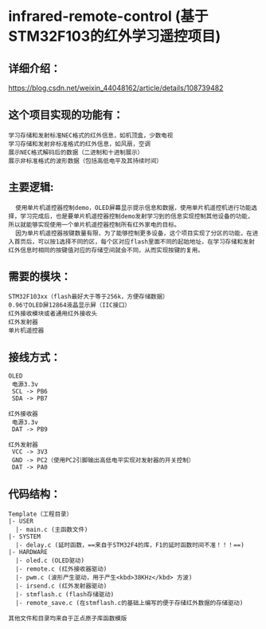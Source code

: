 # infrared-remote-control (基于STM32F103的红外学习遥控项目)

## 详细介绍：
https://blog.csdn.net/weixin_44048162/article/details/108739482

## 这个项目实现的功能有：
	学习存储和发射标准NEC格式的红外信息，如机顶盒，少数电视
	学习存储和发射非标准格式的红外信息，如风扇，空调
	展示NEC格式解码后的数据（二进制和十进制展示）
	展示非标准格式的波形数据（包括高低电平及其持续时间）
	
## 主要逻辑:
      使用单片机遥控器控制demo，OLED屏幕显示提示信息和数据，使用单片机遥控机进行功能选择，学习完成后，也是要单片机遥控器控制demo发射学习到的信息实现控制其他设备的功能，所以就能够实现使用一个单片机遥控器控制所有红外家电的目标。
      因为单片机遥控器按键数量有限，为了能够控制更多设备，这个项目实现了分区的功能，在进入首页后，可以按1选择不同的区，每个区对应flash里面不同的起始地址，在学习存储和发射红外信息时相同的按键值对应的存储空间就会不同，从而实现按键的复用。
	
## 需要的模块：
	STM32F103xx（flash最好大于等于256k，方便存储数据）
	0.96寸OLED屏12864液晶显示屏（IIC接口）
	红外接收模块或者通用红外接收头
	红外发射器
	单片机遥控器

## 接线方式：
	OLED
	 电源3.3v
	 SCL -> PB6
	 SDA -> PB7

	红外接收器
	 电源3.3v
	 DAT -> PB9

	红外发射器
	 VCC -> 3V3
	 GND -> PC2（使用PC2引脚输出高低电平实现对发射器的开关控制）
	 DAT -> PA0

## 代码结构：
	Template（工程目录）
	|- USER
	  |- main.c (主函数文件)
	|- SYSTEM
	  |- delay.c (延时函数，==来自于STM32F4的库，F1的延时函数时间不准！！！==)
	|- HARDWARE
	  |- oled.c (OLED驱动)
	  |- remote.c (红外接收器驱动)
	  |- pwm.c (波形产生驱动，用于产生<kbd>38KHz</kbd> 方波)
	  |- irsend.c (红外发射器驱动)
	  |- stmflash.c (flash存储驱动)
	  |- remote_save.c (在stmflash.c的基础上编写的便于存储红外数据的存储驱动)
	
	其他文件和目录均来自于正点原子库函数模版